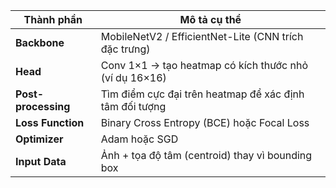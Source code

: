 | Thành phần          | Mô tả cụ thể                                            |
| ------------------- | ------------------------------------------------------- |
| **Backbone**        | MobileNetV2 / EfficientNet-Lite (CNN trích đặc trưng)   |
| **Head**            | Conv 1×1 → tạo heatmap có kích thước nhỏ (ví dụ 16×16)  |
| **Post-processing** | Tìm điểm cực đại trên heatmap để xác định tâm đối tượng |
| **Loss Function**   | Binary Cross Entropy (BCE) hoặc Focal Loss              |
| **Optimizer**       | Adam hoặc SGD                                           |
| **Input Data**      | Ảnh + tọa độ tâm (centroid) thay vì bounding box        |
